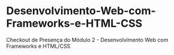 # Desenvolvimento-Web-com-Frameworks-e-HTML-CSS
Checkout de Presença do Módulo 2 - Desenvolvimento Web com Frameworks e HTML/CSS
